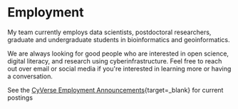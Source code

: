 # Employment

My team currently employs data scientists, postdoctoral researchers, graduate and undergraduate students in bioinformatics and geoinformatics.

We are always looking for good people who are interested in open science, digital literacy, and research using cyberinfrastructure. Feel free to reach out over email or social media if you're interested in learning more or having a conversation.

See the [CyVerse Employment Announcements](https://cyverse.org/employment){target=_blank} for current postings